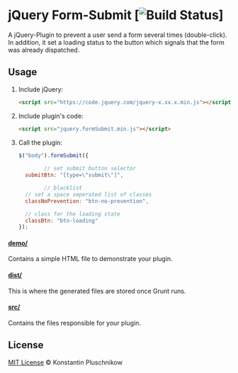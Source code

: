 # jQuery Form-Submit [![Build Status](https://secure.travis-ci.org/pluschnikow/jquery.formSubmit.svg?branch=master)]

A jQuery-Plugin to prevent a user send a form several times (double-click). In addition, it set a loading status to the button which signals that the form was already dispatched.

## Usage

1. Include jQuery:

	```html
	<script src="https://code.jquery.com/jquery-x.xx.x.min.js"></script>
	```

2. Include plugin's code:

	```html
	<script src="jquery.formSubmit.min.js"></script>
	```

3. Call the plugin:

	```javascript
	$("body").formSubmit({
			
			// set submit button selector 
      submitBtn: "[type=\"submit\"]",

			// blacklist
      // set a space seperated list of classes
      classNoPrevention: "btn-no-prevention", 

      // class for the loading state
      classBtn: "btn-loading"
	});
	```

#### [demo/](https://github.com/pluschnikow/jquery.formSubmit/tree/master/demo)

Contains a simple HTML file to demonstrate your plugin.

#### [dist/](https://github.com/pluschnikow/jquery.formSubmit/tree/master/dist)

This is where the generated files are stored once Grunt runs.

#### [src/](https://github.com/pluschnikow/jquery.formSubmit/tree/master/src)

Contains the files responsible for your plugin.


## License

[MIT License](http://pluschnikow.mit-license.org/) © Konstantin Pluschnikow
